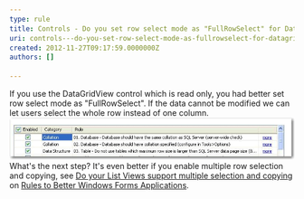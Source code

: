 ```yaml
---
type: rule
title: Controls - Do you set row select mode as "FullRowSelect" for DataGridView if it is read only? (Windows Forms Only)
uri: controls---do-you-set-row-select-mode-as-fullrowselect-for-datagridview-if-it-is-read-only-windows-forms-only
created: 2012-11-27T09:17:59.0000000Z
authors: []

---
```


If you use the DataGridView control which is read only, you had better set row select mode as "FullRowSelect". If the data cannot be modified we can let users select the whole row instead of one column.
 ![ Bad Example - Row select mode is not "FullRowSelect".![with FullRowSelect](../../assets/FullRowSelect.gif)](../../assets/NoneFullRowSelect.gif)
What's the next step? It's even better if you enable multiple row selection and copying, see [Do your List Views support multiple selection and copying](http://www.ssw.com.au/ssw/Standards/Rules/RulesToBetterWindowsForms.aspx#ListView) on [Rules to Better Windows Forms Applications](http://www.ssw.com.au/ssw/Standards/Rules/RulesToBetterWindowsForms.aspx).
